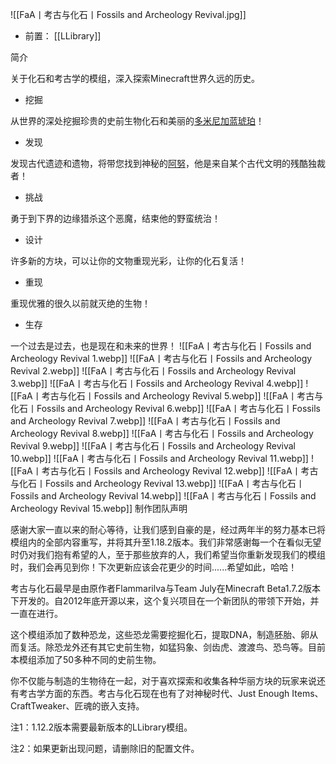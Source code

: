 ![[FaA丨考古与化石丨Fossils and Archeology Revival.jpg]]
- 前置：
 [[LLibrary]]

简介

关于化石和考古学的模组，深入探索Minecraft世界久远的历史。  

- 挖掘
    

从世界的深处挖掘珍贵的史前生物化石和美丽的[多米尼加蓝琥珀](https://www.mcmod.cn/item/35887.html "多米尼加蓝琥珀")！

- 发现
    

发现古代遗迹和遗物，将带您找到神秘的[阿努](https://www.mcmod.cn/item/161698.html "阿努")，他是来自某个古代文明的残酷独裁者！

- 挑战
    

勇于到下界的边缘猎杀这个恶魔，结束他的野蛮统治！

- 设计
    

许多新的方块，可以让你的文物重现光彩，让你的化石复活！

- 重现
    

重现优雅的很久以前就灭绝的生物！

- 生存
    

一个过去是过去，也是现在和未来的世界！
![[FaA丨考古与化石丨Fossils and Archeology Revival 1.webp]]
![[FaA丨考古与化石丨Fossils and Archeology Revival 2.webp]]
![[FaA丨考古与化石丨Fossils and Archeology Revival 3.webp]]
![[FaA丨考古与化石丨Fossils and Archeology Revival 4.webp]]
![[FaA丨考古与化石丨Fossils and Archeology Revival 5.webp]]
![[FaA丨考古与化石丨Fossils and Archeology Revival 6.webp]]
![[FaA丨考古与化石丨Fossils and Archeology Revival 7.webp]]
![[FaA丨考古与化石丨Fossils and Archeology Revival 8.webp]]
![[FaA丨考古与化石丨Fossils and Archeology Revival 9.webp]]
![[FaA丨考古与化石丨Fossils and Archeology Revival 10.webp]]
![[FaA丨考古与化石丨Fossils and Archeology Revival 11.webp]]
![[FaA丨考古与化石丨Fossils and Archeology Revival 12.webp]]
![[FaA丨考古与化石丨Fossils and Archeology Revival 13.webp]]
![[FaA丨考古与化石丨Fossils and Archeology Revival 14.webp]]
![[FaA丨考古与化石丨Fossils and Archeology Revival 15.webp]]
制作团队声明

感谢大家一直以来的耐心等待，让我们感到自豪的是，经过两年半的努力基本已将模组内的全部内容重写，并将其升至1.18.2版本。我们非常感谢每一个在看似无望时仍对我们抱有希望的人，至于那些放弃的人，我们希望当你重新发现我们的模组时，我们会再见到你！下次更新应该会花更少的时间......希望如此，哈哈！

考古与化石最早是由原作者Flammarilva与Team July在Minecraft Beta1.7.2版本下开发的。自2012年底开源以来，这个复兴项目在一个新团队的带领下开始，并一直在进行。

这个模组添加了数种恐龙，这些恐龙需要挖掘化石，提取DNA，制造胚胎、卵从而复活。除恐龙外还有其它史前生物，如猛犸象、剑齿虎、渡渡鸟、恐鸟等。目前本模组添加了50多种不同的史前生物。  

你不仅能与制造的生物待在一起，对于喜欢探索和收集各种华丽方块的玩家来说还有考古学方面的东西。考古与化石现在也有了对神秘时代、Just Enough Items、CraftTweaker、匠魂的嵌入支持。

注1：1.12.2版本需要最新版本的LLibrary模组。

注2：如果更新出现问题，请删除旧的配置文件。